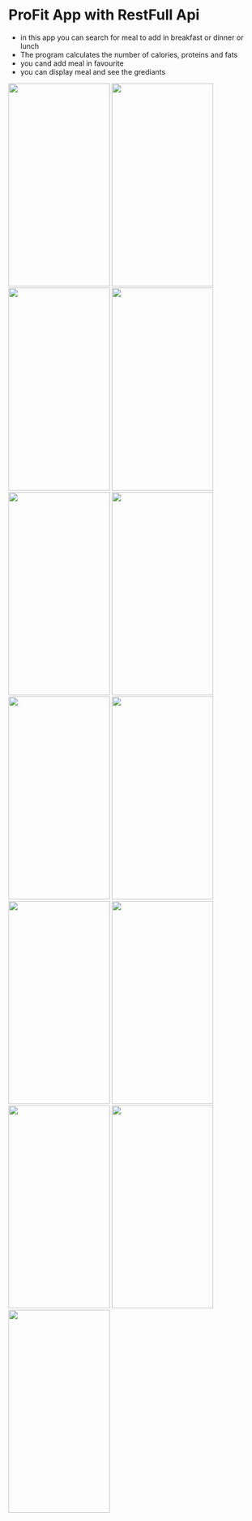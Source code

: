 # ProFit App with RestFull Api
- in this app you can search for meal to add in breakfast or dinner or lunch
- The program calculates the number of calories, proteins and fats
- you cand add meal in favourite
- you can display meal and see the grediants

<img src="https://github.com/ibrahim-59/Profit/assets/116106936/88adfb7b-e2d9-4ca9-8390-a2bf49dfe0dc" width="200" height="400">
<img src="https://github.com/ibrahim-59/Profit/assets/116106936/135e2047-2148-43a5-a98b-f5630dc68acf" width="200" height="400">
<img src="https://github.com/ibrahim-59/Profit/assets/116106936/c2fa026d-d7cb-465e-a14c-7a8c7a93c511" width="200" height="400">

<img src="https://github.com/ibrahim-59/Profit/assets/116106936/3cda7f17-2406-405e-94fb-1b71fc3b1c11" width="200" height="400">
<img src="https://github.com/ibrahim-59/Profit/assets/116106936/99bcabad-b3ad-49fa-adc3-8eeefd4a5ded" width="200" height="400">
<img src="https://github.com/ibrahim-59/Profit/assets/116106936/ca77b6a8-c8a9-44c1-87f0-6838db88caec" width="200" height="400">
<img src="https://github.com/ibrahim-59/Profit/assets/116106936/168ac2e9-a6bb-47e4-833c-c960b664e79e" width="200" height="400">
<img src="https://github.com/ibrahim-59/Profit/assets/116106936/fb975b07-ce26-42cb-adcc-f5fc9db2570e" width="200" height="400">
<img src="https://github.com/ibrahim-59/Profit/assets/116106936/e5c9f7a1-ff16-4f91-b746-aa885aec777c" width="200" height="400">
<img src="https://github.com/ibrahim-59/Profit/assets/116106936/ee8c3506-35e8-4ef9-96c6-26b28e641229" width="200" height="400">
<img src="https://github.com/ibrahim-59/Profit/assets/116106936/63ef2499-007f-4b3b-b687-11ad4ea4df02" width="200" height="400">
<img src="https://github.com/ibrahim-59/Profit/assets/116106936/40b79629-cdbb-4428-b22c-fb95eb7e1e52" width="200" height="400">
<img src="https://github.com/ibrahim-59/Profit/assets/116106936/91721296-cb23-42ff-9c7c-53c6fdff31cb" width="200" height="400">





